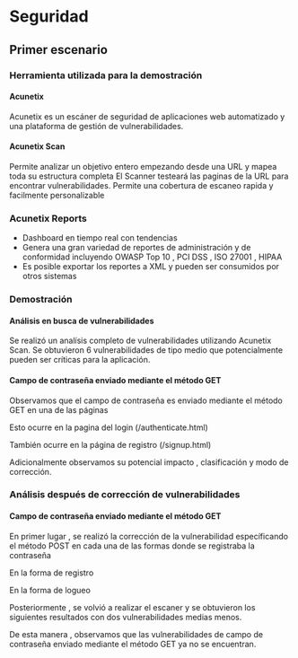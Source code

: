 # Seguridad
## Primer escenario

### Herramienta utilizada para la demostración

#### Acunetix

Acunetix es un escáner de seguridad de aplicaciones web automatizado y una plataforma de gestión de vulnerabilidades.

#### Acunetix Scan

Permite analizar un objetivo entero empezando desde una URL y mapea toda su estructura completa
El Scanner testeará las paginas de la URL para encontrar vulnerabilidades. Permite una cobertura de escaneo rapida y facilmente personalizable

### Acunetix Reports

* Dashboard en tiempo real con tendencias
* Genera una gran variedad de reportes de administración y de conformidad incluyendo OWASP Top 10 , PCI DSS , ISO 27001 , HIPAA
* Es posible exportar los reportes a XML y pueden ser consumidos por otros sistemas

### Demostración

#### Análisis en busca de vulnerabilidades

Se realizó un analísis completo de vulnerabilidades utilizando Acunetix Scan. Se obtuvieron 6 vulnerabilidades de tipo medio que potencialmente pueden ser críticas para la aplicación.

#### Campo de contraseña enviado mediante el método GET

Observamos que el campo de contraseña es enviado mediante el método GET en una de las páginas

Esto ocurre en la pagina del login (/authenticate.html)

También ocurre en la página de registro (/signup.html)

Adicionalmente observamos su potencial impacto , clasificación y modo de corrección.

### Análisis después de corrección de vulnerabilidades

#### Campo de contraseña enviado mediante el método GET

En primer lugar , se realizó la corrección de la vulnerabilidad específicando el método POST en cada una de las formas donde se registraba la contraseña

En la forma de registro

En la forma de logueo

Posteriormente , se volvió a realizar el escaner y se obtuvieron los siguientes resultados con dos vulnerabilidades medias menos.

De esta manera , observamos que las vulnerabilidades de campo de contraseña enviado mediante el método GET ya no se encuentran.



